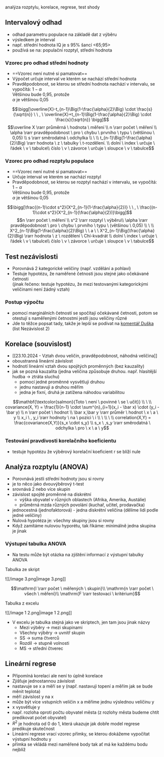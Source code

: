 analýza rozptylu, korelace, regrese, test shody

## Intervalový odhad

- odhad parametru populace na základě dat z výběru
- výsledkem je interval
- např. střední hodnota IQ je s 95% šancí <65;95>
- používá se na: populační rozptyl, střední hodnota

### Vzorec pro odhad střední hodnoty

- ==Vzorec není nutné si pamatovat==
- Výpočet určuje interval ve kterém se nachází střední hodnota
- Pravděpodobnost, se kterou se střední hodnota nachází v intervalu, se vypočítá: $1-\alpha$  
    Většinou bude 0,95, protože  
    $\alpha$ je většinou 0,05

$$\bigg[\overline{X}-t_{n-1}\Big(1-\frac{\alpha}{2}\Big) \cdot \frac{s}{\sqrt{n}} \ \ , \ \overline{X}+t_{n-1}\Big(1-\frac{\alpha}{2}\Big) \cdot \frac{s}{\sqrt{n}} \bigg]$$$$\overline X \rarr průměrná \ hodnota \ měření \\  
n \rarr počet \ měření \\  
\alpha \rarr pravděpodobnost \ pro \ chybu \ prvního \ typu \ (většinou \ 0,05) \\  
s \rarr směrodatná \ odchylka \\ \ \\  
t_{n-1}\Big(1-\frac{\alpha}{2}\Big) \rarr hodnota \ z \ tabulky \ t-rozdělení. \\ dolní \ index \ určuje \ řádek \ v \ tabulce\\  
číslo \ v \ závorce \ určuje \ sloupce \ v \ tabulce$$

### Vzorec pro odhad rozptylu populace

- ==Vzorec není nutné si pamatovat==
- Určuje interval ve kterém se nachází rozptyl
- Pravděpodobnost, se kterou se rozptyl nachází v intervalu, se vypočítá: $1-\alpha$  
    Většinou bude 0,95, protože  
    $\alpha$ je většinou 0,05

$$\bigg[\frac{(n-1)\cdot s^2}{X^2_{n-1}(1-\frac{\alpha}{2})} \ \ , \ \frac{(n-1)\cdot s^2}{X^2_{n-1}(\frac{\alpha}{2})}\bigg]$$$$n \rarr počet \ měření \\  
s^2 \rarr rozptyl \ výběru\\  
\alpha \rarr pravděpodobnost \ pro \ chybu \ prvního \ typu \ (většinou \ 0,05) \\ \ \\  
X^2_{n-1}\Big(1-\frac{\alpha}{2}\Big) \ \ a \ \ X^2_{n-1}\Big(\frac{\alpha}{2}\Big) \rarr hodnota \ z \ rozdělení \ Chí-kvadrát \\  
dolní \ index \ určuje \ řádek \ v \ tabulce\\  
číslo \ v \ závorce \ určuje \ sloupce \ v \ tabulce$$

## Test nezávislosti

- Porovnává 2 kategorické veličiny (např. vzdělání a pohlaví)
- Testuje hypotézu, že naměřené četnosti jsou stejné jako očekávané četnosti  
    (jinak řečeno: testuje hypotézu, že mezi testovanými kategorickými veličinami není žádný vztah)  
    

### Postup výpočtu

- pomocí marginálních četností se spočítají očekávané četnosti, potom se otestují s naměřenými četnostmi jestli jsou veličiny různé
- Jde to těžce popsat tady, takže je lepší se podívat na [komentář Duška](https://365osu-my.sharepoint.com/:x:/r/personal/dusema22_osu_cz/Documents/7STAZ%20-%20Du%C5%A1ek%20cvi%C4%8Den%C3%AD/Cv8_komentar.xlsx?d=w6995ba4c10b84cf387b66b4cb26d80c9&csf=1&web=1&e=DYeYAs) (list Nezávislost 2)

## Korelace (souvislost)

- [[23.10.2024 - Vztah dvou veličin, pravděpodobnost, náhodná veličina]]
- oboustranná lineární závislost
- hodnotí lineární vztah dvou spojitých proměnných (bez kauzality)
- jak se pozná kauzalita (jedna veličina způsobuje druhou. např. hlasitější hudba → ztráta sluchu)
    - pomocí jedné proměnné vysvětluji druhou
    - jednu nastavuji a druhou měřím
    - jedna je fixní, druhá je zatížena náhodou variabilitou

$$\mathbf{\textcolor{salmon}{Toto \ není \ povinné \ se \ učit}} \\ \ \\  
covariance(X, Y) = \frac{1}{n-1} \cdot \sum^{n}_{i=1}(x_i - \bar x) \cdot (y_i - \bar y) \\  
n \rarr počet \ hodnot \\  
\bar x,\bar y \rarr průměr \ hodnot \ x \ a \ y \\  
x_i \ , y_i \rarr hodnoty \ na \ pozici \ i \\  
\ \\ \ \\  
correlation(X,Y) = \frac{covariance(X,Y)}{s_x \cdot s_y} \\  
s_x \ ,s_y \rarr směrodatná \ odchylka \ pro \ x \ a \ y$$

### Testování pravdivosti korelačního koeficientu

- testuje hypotézu že výběrový korelační koeficient r se blíží nule

## Analýza rozptylu (ANOVA)

- Porovnává jestli střední hodnoty jsou si rovny
- je to něco jako dvouvýběrový t-test
- srovnává 2 nebo více skupin
- závislost spojité proměnné na diskrétní
    - výška obyvatel v různých oblastech (Afrika, Amerika, Austálie)
    - průměrná mzda různých povolání (kuchař, učitel, prodavačka)
- jednocestná (jednofaktorová) - jedna diskrétní veličina (dělíme lidi podle jedné veličiny)
- Nulová hypotéza je: všechny skupiny jsou si rovny
- Když zamítáme nulovou hyporétu, tak říkáme: minimálně jedna skupina je jinak

### Výstupní tabulka ANOVA

- Na testu může být otázka na zjištění informací z výstupní tabulky ANOVA

Tabulka ze skript

![[/image 3.png|image 3.png]]

$$\mathrm{I \rarr počet \ měřených \ skupin}\\  
\mathrm{n \rarr počet \ všech \ měření}\\  
\mathrm{F \rarr testovací \ kritérium}$$

  

Tabulka z excelu

![[/image 1 2.png|image 1 2.png]]

- V excelu je tabulka stejná jako ve skriptech, jen tam jsou jinak názvy
    - Mezi výběry → mezi skupinami
    - Všechny výběry → uvnitř skupin
    - SS → suma čtverců
    - Rozdíl → stupně volnosti
    - MS → střední čtverec

## Lineární regrese

- Připomíná korelaci ale není to úplně korelace
- Zjišťuje jednostannou závislost
- nastavuje se x a měří se y (např. nastavuji topení a měřím jak se bude měnit teplota)
- měří závislost y na x
- může být více vstupních veličin x a měříme jednu výslednou veličinu y
- x vysvětluje y
- např. rozloha oproti počtu obyvatel města (z rozlohy města budeme chtít predikovat počet obyvatel)
- $R^2$ je hodnota od 0 do 1, která ukazuje jak dobře model regrese predikuje skutečnost
- Lineární regrese vrací vzorec přímky, se kterou dokážeme vypočítat výstupní hodnotu y
- přímka se vkládá mezi naměřené body tak ať má ke každému bodu nejblíž